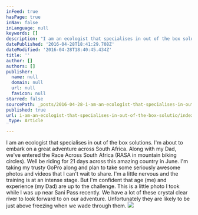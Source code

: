 ```yaml
---
inFeed: true
hasPage: true
inNav: false
inLanguage: null
keywords: []
description: "I am an ecologist that specialises in out of the box solutions. I'm about to embark on a great adventure across South Africa. Along with my Dad, we've entered the Race Across South Africa (RASA in mountain biking circles). Well be riding for 21 days across this amazing country in June. I'm taking my trusty GoPro along and plan to take some seriously awesome photos and videos that I can't wait to share. I'm a little nervous and the training is at an intense stage. But I'm confident that age (me) and experience (my Dad) are up to the challenge. This is a little photo I took while I was up near Sani Pass recently. We have a lot of these crystal clear river to look forward to on our adventure. Unfortunately they are likely to be just above freezing when we wade through them. "
datePublished: '2016-04-28T18:41:29.708Z'
dateModified: '2016-04-28T18:40:45.434Z'
title: ''
author: []
authors: []
publisher:
  name: null
  domain: null
  url: null
  favicon: null
starred: false
sourcePath: _posts/2016-04-28-i-am-an-ecologist-that-specialises-in-out-of-the-box-solutio.md
published: true
url: i-am-an-ecologist-that-specialises-in-out-of-the-box-solutio/index.html
_type: Article

---
```

I am an ecologist that specialises in out of the box solutions. I'm about to embark on a great adventure across South Africa. Along with my Dad, we've entered the Race Across South Africa (RASA in mountain biking circles). Well be riding for 21 days across this amazing country in June. I'm taking my trusty GoPro along and plan to take some seriously awesome photos and videos that I can't wait to share. I'm a little nervous and the training is at an intense stage. But I'm confident that age (me) and experience (my Dad) are up to the challenge. This is a little photo I took while I was up near Sani Pass recently. We have a lot of these crystal clear river to look forward to on our adventure. Unfortunately they are likely to be just above freezing when we wade through them. ![](https://the-grid-user-content.s3-us-west-2.amazonaws.com/f5e73ed0-fae3-41e0-beb0-6c6d509b6682.jpg)